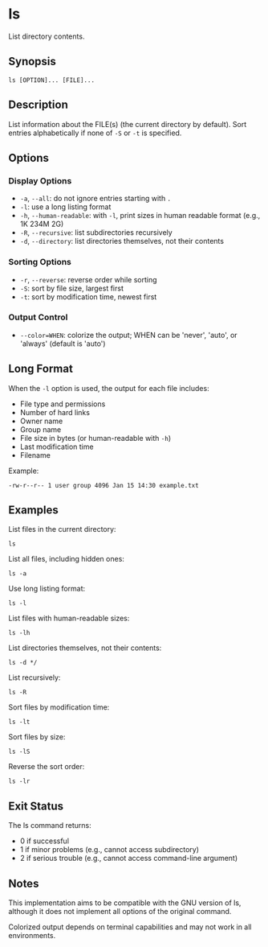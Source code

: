 # ls

List directory contents.

## Synopsis

```
ls [OPTION]... [FILE]...
```

## Description

List information about the FILE(s) (the current directory by default).
Sort entries alphabetically if none of `-S` or `-t` is specified.

## Options

### Display Options

- `-a`, `--all`: do not ignore entries starting with `.`
- `-l`: use a long listing format
- `-h`, `--human-readable`: with `-l`, print sizes in human readable format (e.g., 1K 234M 2G)
- `-R`, `--recursive`: list subdirectories recursively
- `-d`, `--directory`: list directories themselves, not their contents

### Sorting Options

- `-r`, `--reverse`: reverse order while sorting
- `-S`: sort by file size, largest first
- `-t`: sort by modification time, newest first

### Output Control

- `--color=WHEN`: colorize the output; WHEN can be 'never', 'auto', or 'always' (default is 'auto')

## Long Format

When the `-l` option is used, the output for each file includes:

- File type and permissions
- Number of hard links
- Owner name
- Group name
- File size in bytes (or human-readable with `-h`)
- Last modification time
- Filename

Example:
```
-rw-r--r-- 1 user group 4096 Jan 15 14:30 example.txt
```

## Examples

List files in the current directory:
```
ls
```

List all files, including hidden ones:
```
ls -a
```

Use long listing format:
```
ls -l
```

List files with human-readable sizes:
```
ls -lh
```

List directories themselves, not their contents:
```
ls -d */
```

List recursively:
```
ls -R
```

Sort files by modification time:
```
ls -lt
```

Sort files by size:
```
ls -lS
```

Reverse the sort order:
```
ls -lr
```

## Exit Status

The ls command returns:
- 0 if successful
- 1 if minor problems (e.g., cannot access subdirectory)
- 2 if serious trouble (e.g., cannot access command-line argument)

## Notes

This implementation aims to be compatible with the GNU version of ls, although
it does not implement all options of the original command.

Colorized output depends on terminal capabilities and may not work in all environments. 
